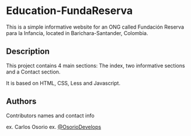 # Education-FundaReserva

This is a simple informative website for an ONG called Fundación Reserva para la Infancia, located in Barichara-Santander, Colombia.

## Description

This project contains 4 main sections: The index, two informative sections and a Contact section.

It is based on HTML, CSS, Less and Javascript.


## Authors

Contributors names and contact info

ex. Carlos Osorio 
ex. [@OsorioDevelops](https://twitter.com/OsorioDevelops)

